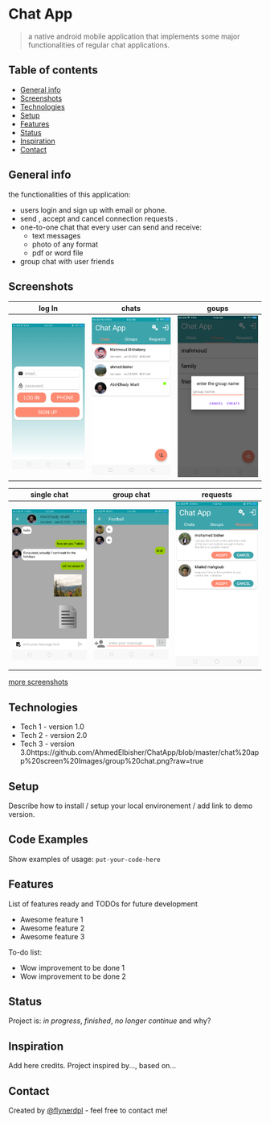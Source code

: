 # Chat App
>a native android mobile application that implements some major  functionalities of regular chat applications. 
## Table of contents
* [General info](#general-info)
* [Screenshots](#screenshots)
* [Technologies](#technologies)
* [Setup](#setup)
* [Features](#features)
* [Status](#status)
* [Inspiration](#inspiration)
* [Contact](#contact)

## General info
the functionalities of  this application:
* users login and  sign up  with email or phone.
* send , accept and cancel connection requests .
* one-to-one chat that every user can send and receive:
  * text messages
  * photo of any format
  * pdf  or word file 
* group chat with user friends 



## Screenshots
|log In |chats|goups|
|-------|----------|-----------|
|![Example screenshot](https://github.com/AhmedElbisher/ChatApp/blob/master/chat%20app%20screen%20Images/chat_login.png?raw=true)|![Example screenshot](https://github.com/AhmedElbisher/ChatApp/blob/master/chat%20app%20screen%20Images/chats.png?raw=true)|![Example screenshot](https://github.com/AhmedElbisher/ChatApp/blob/master/chat%20app%20screen%20Images/create_new_group.png?raw=true)|

|single chat |group chat|requests|
|-------|----------|-----------|
|![Example screenshot](https://github.com/AhmedElbisher/ChatApp/blob/master/chat%20app%20screen%20Images/singleChat.png?raw=true)|![Example screenshot](https://github.com/AhmedElbisher/ChatApp/blob/master/chat%20app%20screen%20Images/group%20chat.png?raw=true)|![Example screenshot](https://github.com/AhmedElbisher/ChatApp/blob/master/chat%20app%20screen%20Images/reqeusts.png?raw=true)|

[more screenshots](https://github.com/AhmedElbisher/ChatApp/tree/master/chat%20app%20screen%20Images)

## Technologies
* Tech 1 - version 1.0
* Tech 2 - version 2.0
* Tech 3 - version 3.0https://github.com/AhmedElbisher/ChatApp/blob/master/chat%20app%20screen%20Images/group%20chat.png?raw=true

## Setup
Describe how to install / setup your local environement / add link to demo version.

## Code Examples
Show examples of usage:
`put-your-code-here`

## Features
List of features ready and TODOs for future development
* Awesome feature 1
* Awesome feature 2
* Awesome feature 3

To-do list:
* Wow improvement to be done 1
* Wow improvement to be done 2

## Status
Project is: _in progress_, _finished_, _no longer continue_ and why?

## Inspiration
Add here credits. Project inspired by..., based on...

## Contact
Created by [@flynerdpl](https://www.flynerd.pl/) - feel free to contact me!
